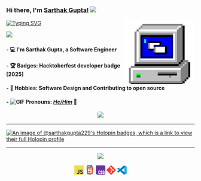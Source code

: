 ### Hi there, I'm [Sarthak Gupta!](https://www.linkedin.com/in/sarthak-gupta-786364354/) <img src="https://github.com/TheDudeThatCode/TheDudeThatCode/blob/master/Assets/wave.gif" width="29px">

<img align="right" alt="PC GIF" src="https://github.com/TheDudeThatCode/TheDudeThatCode/blob/master/Assets/PC.gif" width="190" />

[![Typing SVG](https://readme-typing-svg.herokuapp.com?color=FFFFFF&lines=Web+Developer;Software+Engineer;Coder;Always+Learning+new+techonologies)](https://git.io/typing-svg)

![](https://komarev.com/ghpvc/?username=extinctsion&color=blueviolet&label=Profile+Views&style=plastic)

#### - 💻‍ I'm Sarthak Gupta, a Software Engineer
#### - 🏆 Badges: Hacktoberfest developer badge [2025]
#### - 🎨 Hobbies: Software Design and Contributing to open source
#### - <img alt="GIF" src="https://github.com/TheDudeThatCode/TheDudeThatCode/blob/master/Assets/powerup.gif" width="20vw" /> **Pronouns:** [*He/Him*](https://pronoun.is/he) 🧔

<div align="center">
  <img src="https://i.giphy.com/media/v1.Y2lkPTc5MGI3NjExNDZuaGdibHMxdDVyOGxqYTVsaTM3dmdlYnpiem9mdDZ3MXQ4dHEyeiZlcD12MV9pbnRlcm5hbF9naWZfYnlfaWQmY3Q9dg/KpJ47gKe6b7v7xQyWj/giphy.gif"/>
</div>

---

<!-- Previous stat cards commented out
<p align="center">
  <img width="400px" src="https://github-readme-stats.vercel.app/api?username=extinctsion&show_icons=true&theme=radical&hide_border=true" />
  <img width="400px" src="https://github-readme-streak-stats.herokuapp.com/?user=extinctsion&theme=gotham&hide_border=true&fire=C77800&ring=DD910B&background=1F222E" />
</p>
-->

[![An image of @sarthakgupta229's Holopin badges, which is a link to view their full Holopin profile](https://holopin.me/sarthakgupta229)](https://holopin.io/@sarthakgupta229)

---

<p align="center">
  <img src="https://github-readme-stats.vercel.app/api/top-langs/?username=sarthak-gupta229&theme=dark&show_icons=true&hide_border=true&layout=compact" />
</p>

<p align="center">
  <img height="25" src="https://raw.githubusercontent.com/github/explore/80688e429a7d4ef2fca1e82350fe8e3517d3494d/topics/javascript/javascript.png">
  <img height="25" src="https://raw.githubusercontent.com/github/explore/80688e429a7d4ef2fca1e82350fe8e3517d3494d/topics/html/html.png">
  <img height="25" src="https://raw.githubusercontent.com/github/explore/80688e429a7d4ef2fca1e82350fe8e3517d3494d/topics/css/css.png">
  <img height="25" src="https://raw.githubusercontent.com/github/explore/80688e429a7d4ef2fca1e82350fe8e3517d3494d/topics/git/git.png">
  <img height="25" src="https://raw.githubusercontent.com/github/explore/80688e429a7d4ef2fca1e82350fe8e3517d3494d/topics/visual-studio-code/visual-studio-code.png" />
</p>
